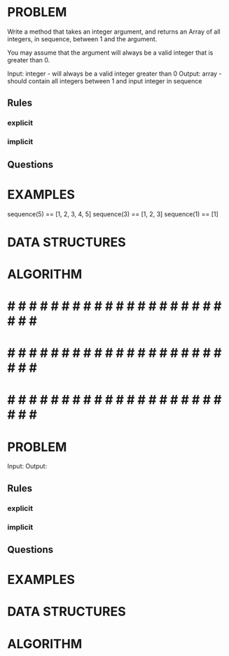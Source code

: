 # PROBLEM
Write a method that takes an integer argument, and returns an Array of all integers, in sequence, between 1 and the argument.

You may assume that the argument will always be a valid integer that is greater than 0.

  Input: integer
    - will always be a valid integer greater than 0
  Output: array
    - should contain all integers between 1 and input integer in sequence
  ## Rules
  ### explicit
  
  ### implicit


  ## Questions


# EXAMPLES
sequence(5) == [1, 2, 3, 4, 5]
sequence(3) == [1, 2, 3]
sequence(1) == [1]

# DATA STRUCTURES


# ALGORITHM


# # # # # # # # # # # # # # # # # # # # # # # # #
# # # # # # # # # # # # # # # # # # # # # # # # #
# # # # # # # # # # # # # # # # # # # # # # # # #

# PROBLEM


  Input: 
  Output:

  ## Rules
  ### explicit
  
  ### implicit


  ## Questions


# EXAMPLES


# DATA STRUCTURES


# ALGORITHM
